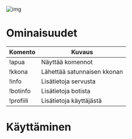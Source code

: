 ![img](https://imgur.com/fFSAYJU.png)

# Ominaisuudet

| Komento |  Kuvaus |
| --- | --- |
| !apua | Näyttää komennot |
| !kkona | Lähettää satunnaisen kkonan |
| !info | Lisätietoja servusta |
| !botinfo | Lisätietoja botista |
| !profiili | Lisätietoja käyttäjästä |

# Käyttäminen
